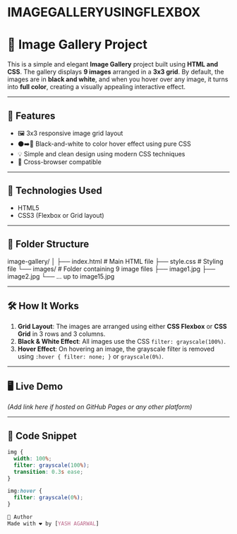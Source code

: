 # IMAGEGALLERYUSINGFLEXBOX
# 🎨 Image Gallery Project

This is a simple and elegant **Image Gallery** project built using **HTML and CSS**. The gallery displays **9 images** arranged in a **3x3 grid**. By default, the images are in **black and white**, and when you hover over any image, it turns into **full color**, creating a visually appealing interactive effect.

---

## 📸 Features

- 🖼️ 3x3 responsive image grid layout
- ⚫➡️🔴 Black-and-white to color hover effect using pure CSS
- 💡 Simple and clean design using modern CSS techniques
- 🎯 Cross-browser compatible

---

## 🚀 Technologies Used

- HTML5
- CSS3 (Flexbox or Grid layout)

---

## 📂 Folder Structure

image-gallery/
│
├── index.html # Main HTML file
├── style.css # Styling file
└── images/ # Folder containing 9 image files
├── image1.jpg
├── image2.jpg
└── ... up to image15.jpg


---

## 🛠️ How It Works

1. **Grid Layout**: The images are arranged using either **CSS Flexbox** or **CSS Grid** in 3 rows and 3 columns.
2. **Black & White Effect**: All images use the CSS `filter: grayscale(100%)`.
3. **Hover Effect**: On hovering an image, the grayscale filter is removed using `:hover { filter: none; }` or `grayscale(0%)`.

---

## 🖥️ Live Demo

*(Add link here if hosted on GitHub Pages or any other platform)*

---

## 🧾 Code Snippet

```css
img {
  width: 100%;
  filter: grayscale(100%);
  transition: 0.3s ease;
}

img:hover {
  filter: grayscale(0%);
}

🙌 Author
Made with ❤️ by [YASH AGARWAL]

